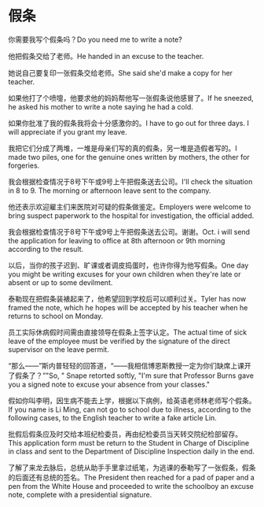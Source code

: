 # 假条

<p><span class="chinese">你需要我写个假条吗？</span><span class="english">Do you need me to write a note?</span></p>

<p><span class="chinese">他把假条交给了老师。</span><span class="english">He handed in an excuse to the teacher.</span></p>

<p><span class="chinese">她说自己要复印一张假条交给老师。</span><span class="english">She said she'd make a copy for her teacher.</span></p>

<p><span class="chinese">如果他打了个喷嚏，他要求他的妈妈帮他写一张假条说他感冒了。</span><span class="english">If he sneezed, he asked his mother to write a note saying he had a cold.</span></p>

<p><span class="chinese">如果你批准了我的假条我将会十分感激你的。</span><span class="english">I have to go out for three days. I will appreciate if you grant my leave.</span></p>

<p><span class="chinese">我把它们分成了两堆，一堆是母亲们写的真的假条，另一堆是造假者写的。</span><span class="english">I made two piles, one for the genuine ones written by mothers, the other for forgeries.</span></p>

<p><span class="chinese">我会根据检查情况于8号下午或9号上午把假条送去公司。</span><span class="english">I'll check the situation in 8 to 9. The morning or afternoon leave sent to the company.</span></p>

<p><span class="chinese">他还表示欢迎雇主们来医院对可疑的假条做鉴定。</span><span class="english">Employers were welcome to bring suspect paperwork to the hospital for investigation, the official added.</span></p>

<p><span class="chinese">我会根据检查情况于8号下午或9号上午把假条送去公司。谢谢。</span><span class="english">Oct. i will send the application for leaving to office at 8th afternoon or 9th morning according to the result.</span></p>

<p><span class="chinese">以后，当你的孩子迟到、旷课或者调皮捣蛋时，也许你得为他写假条。</span><span class="english">One day you might be writing excuses for your own children when they're late or absent or up to some devilment.</span></p>

<p><span class="chinese">泰勒现在把假条装裱起来了，他希望回到学校后可以顺利过关。</span><span class="english">Tyler has now framed the note, which he hopes will be accepted by his teacher when he returns to school on Monday.</span></p>

<p><span class="chinese">员工实际休病假时间需由直接领导在假条上签字认定。</span><span class="english">The actual time of sick leave of the employee must be verified by the signature of the direct supervisor on the leave permit.</span></p>

<p><span class="chinese">“那么——”斯内普轻轻的回答道，“——我相信博恩斯教授一定为你们缺席上课开了假条了？”</span><span class="english">"So, " Snape retorted softly, "I'm sure that Professor Burns gave you a signed note to excuse your absence from your classes."</span></p>

<p><span class="chinese">假如你叫李明，因生病不能去上学，根据以下病例，给英语老师林老师写个假条。</span><span class="english">If you name is Li Ming, can not go to school due to illness, according to the following cases, to the English teacher to write a fake article Lin.</span></p>

<p><span class="chinese">批假后假条应及时交给本班纪检委员，再由纪检委员当天转交院纪检部留存。</span><span class="english">This application form must be return to the Student in Charge of Discipline in class and sent to the Department of Discipline Inspection daily in the end.</span></p>

<p><span class="chinese">了解了来龙去脉后，总统从助手手里拿过纸笔，为逃课的泰勒写了一张假条，假条的后面还有总统的签名。</span><span class="english">The President then reached for a pad of paper and a pen from the White House and proceeded to write the schoolboy an excuse note, complete with a presidential signature.</span></p>

